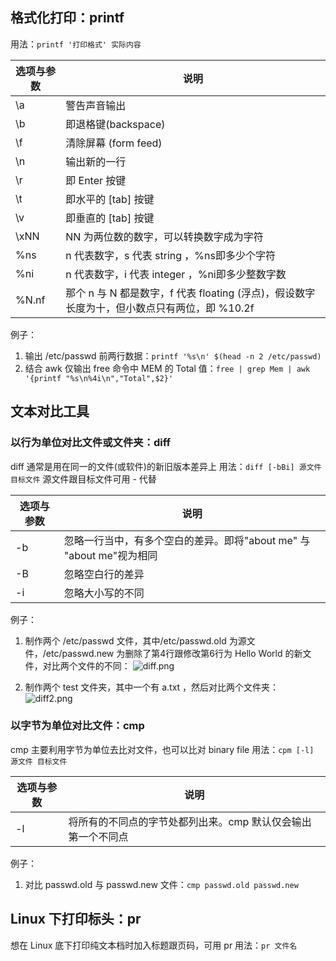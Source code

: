 ## 格式化打印：printf
用法：`printf '打印格式' 实际内容`

|选项与参数|说明|
|-|-|
|\a|警告声音输出|
|\b|即退格键(backspace)|
|\f|清除屏幕 (form feed)|
|\n|输出新的一行|
|\r|即 Enter 按键|
|\t|即水平的 [tab] 按键|
|\v|即垂直的 [tab] 按键|
|\xNN| NN 为两位数的数字，可以转换数字成为字符|
|%ns| n 代表数字，s 代表 string ，%ns即多少个字符|
|%ni| n 代表数字，i 代表 integer ，%ni即多少整数字数|
|%N.nf|那个 n 与 N 都是数字，f 代表 floating (浮点)，假设数字长度为十，但小数点只有两位，即 %10.2f|

例子：
1. 输出 /etc/passwd 前两行数据：`printf '%s\n' $(head -n 2 /etc/passwd)`
2. 结合 awk 仅输出 free 命令中 MEM 的 Total 值：`free | grep Mem | awk '{printf "%s\n%4i\n","Total",$2}'`

## 文本对比工具
### 以行为单位对比文件或文件夹：diff
diff 通常是用在同一的文件(或软件)的新旧版本差异上
用法：`diff [-bBi] 源文件 目标文件`
源文件跟目标文件可用 - 代替

|选项与参数|说明|
|-|-|
|-b|忽略一行当中，有多个空白的差异。即将"about me" 与 "about me"视为相同|
|-B|忽略空白行的差异|
|-i|忽略大小写的不同|

例子：
1. 制作两个 /etc/passwd 文件，其中/etc/passwd.old 为源文件，/etc/passwd.new 为删除了第4行跟修改第6行为 Hello World 的新文件，对比两个文件的不同：
![diff.png](https://i.loli.net/2021/01/24/pwCgQuy5hWL1Tjv.png)

2. 制作两个 test 文件夹，其中一个有 a.txt ，然后对比两个文件夹：
![diff2.png](https://i.loli.net/2021/01/24/t5lL6o7AgFZuCxa.png)

### 以字节为单位对比文件：cmp
cmp 主要利用字节为单位去比对文件，也可以比对 binary file
用法：`cpm [-l] 源文件 目标文件`

|选项与参数|说明|
|-|-|
|-l|将所有的不同点的字节处都列出来。cmp 默认仅会输出第一个不同点|

例子：
1. 对比 passwd.old 与 passwd.new 文件：`cmp passwd.old passwd.new`

## Linux 下打印标头：pr
想在 Linux 底下打印纯文本档时加入标题跟页码，可用 pr
用法：`pr 文件名`